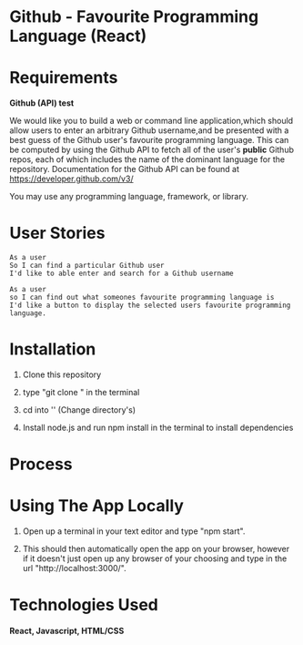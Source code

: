 # Github - Favourite Programming Language (React)

<!-- To add GIF Image -->

<!-- <p align="center">
  <img src="NewDemoOfApp.gif" alt="animated" />
</p> -->

<!-- App Description   -->

# Requirements

**Github (API) test**

We would like you to build a web or command line application,which should allow users to enter an arbitrary Github username,and be presented with a best guess of the Github user's favourite programming language. This can be computed by using the Github API to fetch all of the user's **public** Github repos, each of which includes the name of the dominant language for the repository. Documentation for the Github API can be found at https://developer.github.com/v3/

You may use any programming language, framework, or library.

# User Stories

```
As a user
So I can find a particular Github user
I'd like to able enter and search for a Github username 
```
```
As a user 
so I can find out what someones favourite programming language is
I'd like a button to display the selected users favourite programming language.
```

<!-- # Visit the deployed app

You can find the deployed app on Heroku via the following link:  -->

# Installation

1. Clone this repository

2. type "git clone " in the terminal

3. cd into '' (Change directory's)

4. Install node.js and run npm install in the terminal to install dependencies

# Process

# Using The App Locally

1. Open up a terminal in your text editor and type "npm start".

2. This should then automatically open the app on your browser, however if it doesn't just open up any browser of your choosing and type in the url "http://localhost:3000/".

<!-- 3. Once the page is loaded, feel free to play around with it. You type in the text area available and it will display the number of Characters used. -->

# Technologies Used

#### React, Javascript, HTML/CSS

